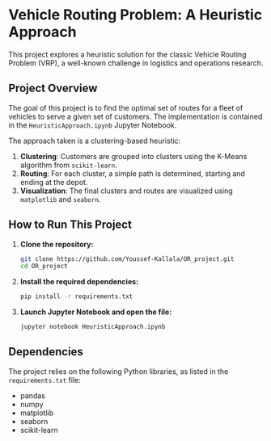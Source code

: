 # Vehicle Routing Problem: A Heuristic Approach

This project explores a heuristic solution for the classic Vehicle Routing Problem (VRP), a well-known challenge in logistics and operations research.

## Project Overview

The goal of this project is to find the optimal set of routes for a fleet of vehicles to serve a given set of customers. The implementation is contained in the `HeuristicApproach.ipynb` Jupyter Notebook.

The approach taken is a clustering-based heuristic:
1.  **Clustering**: Customers are grouped into clusters using the K-Means algorithm from `scikit-learn`.
2.  **Routing**: For each cluster, a simple path is determined, starting and ending at the depot.
3.  **Visualization**: The final clusters and routes are visualized using `matplotlib` and `seaborn`.

## How to Run This Project

1.  **Clone the repository:**
    ```bash
    git clone https://github.com/Youssef-Kallala/OR_project.git
    cd OR_project
    ```

2.  **Install the required dependencies:**
    ```bash
    pip install -r requirements.txt
    ```

3.  **Launch Jupyter Notebook and open the file:**
    ```bash
    jupyter notebook HeuristicApproach.ipynb
    ```

## Dependencies

The project relies on the following Python libraries, as listed in the `requirements.txt` file:
- pandas
- numpy
- matplotlib
- seaborn
- scikit-learn

